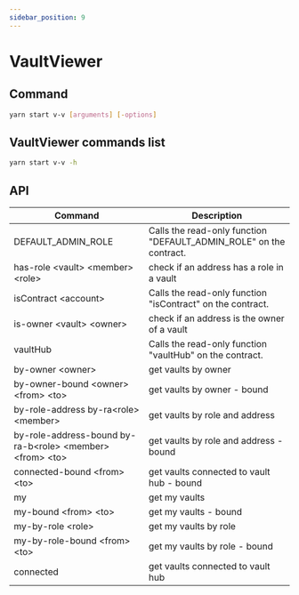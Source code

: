 ```yaml
---
sidebar_position: 9
---
```


# VaultViewer

## Command

```bash
yarn start v-v [arguments] [-options]
```

## VaultViewer commands list

```bash
yarn start v-v -h
```

## API

| Command                                                      | Description                                                        |
| ------------------------------------------------------------ | ------------------------------------------------------------------ |
| DEFAULT_ADMIN_ROLE                                           | Calls the read-only function "DEFAULT_ADMIN_ROLE" on the contract. |
| has-role \<vault> \<member> \<role>                          | check if an address has a role in a vault                          |
| isContract \<account>                                        | Calls the read-only function "isContract" on the contract.         |
| is-owner \<vault> \<owner>                                   | check if an address is the owner of a vault                        |
| vaultHub                                                     | Calls the read-only function "vaultHub" on the contract.           |
| by-owner \<owner>                                            | get vaults by owner                                                |
| by-owner-bound \<owner> \<from> \<to>                        | get vaults by owner - bound                                        |
| by-role-address by-ra\<role> \<member>                       | get vaults by role and address                                     |
| by-role-address-bound by-ra-b\<role> \<member> \<from> \<to> | get vaults by role and address - bound                             |
| connected-bound \<from> \<to>                                | get vaults connected to vault hub - bound                          |
| my                                                           | get my vaults                                                      |
| my-bound \<from> \<to>                                       | get my vaults - bound                                              |
| my-by-role \<role>                                           | get my vaults by role                                              |
| my-by-role-bound \<from> \<to>                               | get my vaults by role - bound                                      |
| connected                                                    | get vaults connected to vault hub                                  |
